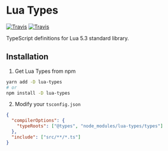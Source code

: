 # Lua Types

[![Travis](https://img.shields.io/npm/v/lua-types.svg)](https://npmjs.com/package/lua-types)
[![Travis](https://img.shields.io/travis/ark120202/lua-types.svg)](https://travis-ci.org/ark120202/lua-types)

TypeScript definitions for Lua 5.3 standard library.

## Installation

1. Get Lua Types from npm

```bash
yarn add -D lua-types
# or
npm install -D lua-types
```

2. Modify your `tsconfig.json`

```json
{
  "compilerOptions": {
    "typeRoots": ["@types", "node_modules/lua-types/types"]
  },
  "include": ["src/**/*.ts"]
}
```
